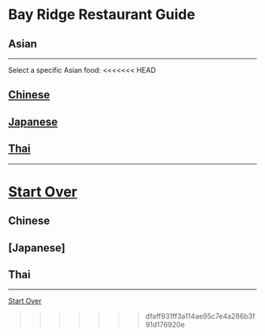 # Bay Ridge Restaurant Guide
## Asian
---
Select a specific Asian food:
<<<<<<< HEAD
## [Chinese](chinese.md)
## [Japanese](japanese.md)
## [Thai](thai.md)
---
[Start Over](home.md)
=======
## Chinese 
## [Japanese] 
## Thai
---
[Start Over](../home.md)
>>>>>>> dfaff931ff3a114ae95c7e4a286b3f91d176920e
